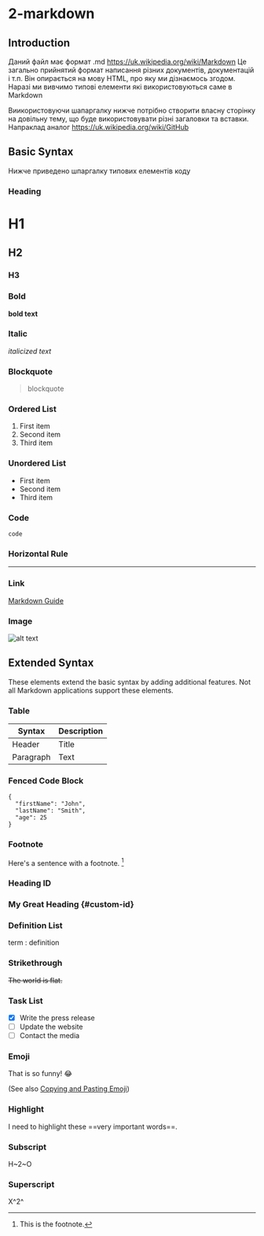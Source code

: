 # 2-markdown

## Introduction

Даний файл має формат .md
<https://uk.wikipedia.org/wiki/Markdown>
Це загально прийнятий формат написання різних документів, документацій і т.п.
Він опирається на мову HTML, про яку ми дізнаємось згодом. 
Наразі ми вивчимо типові елементи які використовуються саме в Markdown

Виикористовуючи шапаргалку нижче потрібно створити власну сторінку на довільну тему, що буде використовувати різні загаловки та вставки. Напраклад аналог <https://uk.wikipedia.org/wiki/GitHub>

## Basic Syntax

Нижче приведено шпаргалку типових елементів коду

### Heading

# H1
## H2
### H3

### Bold

**bold text**

### Italic

*italicized text*

### Blockquote

> blockquote

### Ordered List

1. First item
2. Second item
3. Third item

### Unordered List

- First item
- Second item
- Third item

### Code

`code`

### Horizontal Rule

---

### Link

[Markdown Guide](https://www.markdownguide.org)

### Image

![alt text](https://www.markdownguide.org/assets/images/tux.png)

## Extended Syntax

These elements extend the basic syntax by adding additional features. Not all Markdown applications support these elements.

### Table

| Syntax | Description |
| ----------- | ----------- |
| Header | Title |
| Paragraph | Text |

### Fenced Code Block

```
{
  "firstName": "John",
  "lastName": "Smith",
  "age": 25
}
```

### Footnote

Here's a sentence with a footnote. [^1]

[^1]: This is the footnote.

### Heading ID

### My Great Heading {#custom-id}

### Definition List

term
: definition

### Strikethrough

~~The world is flat.~~

### Task List

- [x] Write the press release
- [ ] Update the website
- [ ] Contact the media

### Emoji

That is so funny! :joy:

(See also [Copying and Pasting Emoji](https://www.markdownguide.org/extended-syntax/#copying-and-pasting-emoji))

### Highlight

I need to highlight these ==very important words==.

### Subscript

H~2~O

### Superscript

X^2^
